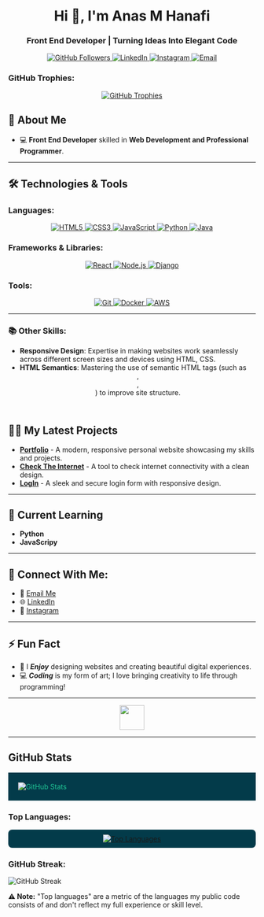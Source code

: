 <h1 align="center">Hi 👋, I'm Anas M Hanafi</h1>
<h3 align="center">Front End Developer | Turning Ideas Into Elegant Code</h3>

<p align="center">
  <a href="https://github.com/Anas-M-Hanafi" target="_blank">
    <img src="https://img.shields.io/github/followers/Anas-M-Hanafi?label=Follow&style=social" alt="GitHub Followers"/>
  </a>
  <a href="https://www.linkedin.com/in/Anas-M-Hanafi" target="_blank">
    <img src="https://img.shields.io/badge/LinkedIn-%230077B5.svg?style=for-the-badge&logo=linkedin&logoColor=white" alt="LinkedIn"/>
  </a>
  <a href="https://www.instagram.com/anas.m.hanafi" target="_blank">
    <img src="https://img.shields.io/badge/Instagram-%23E4405F.svg?style=for-the-badge&logo=instagram&logoColor=white" alt="Instagram"/>
  </a>
  <a href="mailto:anas.m.hanafi@example.com">
    <img src="https://img.shields.io/badge/Email-%23D14836.svg?style=for-the-badge&logo=gmail&logoColor=white" alt="Email"/>
  </a>
</p>


### GitHub Trophies:
<p align="center">
  <a href="https://github.com/ryo-ma/github-profile-trophy">
    <img src="https://github-profile-trophy.vercel.app/?username=Anas-M-Hanafi&theme=radical&row=1&column=5" alt="GitHub Trophies"/>
  </a>
</p>

## 🚀 About Me
- 💻 **Front End Developer** skilled in **Web Development and Professional Programmer**.
---

## 🛠️ Technologies & Tools
### Languages:
<p align="center">
  <a href="https://developer.mozilla.org/en-US/docs/Web/HTML" target="_blank">
    <img src="https://img.shields.io/badge/HTML5-%23E34F26.svg?style=for-the-badge&logo=html5&logoColor=white" alt="HTML5"/>
  </a>
  <a href="https://developer.mozilla.org/en-US/docs/Web/CSS" target="_blank">
    <img src="https://img.shields.io/badge/CSS3-%23157122.svg?style=for-the-badge&logo=css3&logoColor=white" alt="CSS3"/>
  </a>
  <a href="https://developer.mozilla.org/en-US/docs/Web/JavaScript" target="_blank">
    <img src="https://img.shields.io/badge/JavaScript-%23F7DF1E.svg?style=for-the-badge&logo=javascript&logoColor=black" alt="JavaScript"/>
  </a>
  <a href="https://www.python.org/" target="_blank">
    <img src="https://img.shields.io/badge/Python-3670A0?style=for-the-badge&logo=python&logoColor=ffdd54" alt="Python"/>
  </a>
  <a href="https://www.java.com/" target="_blank">
    <img src="https://img.shields.io/badge/Java-%23ED8B00.svg?style=for-the-badge&logo=java&logoColor=white" alt="Java"/>
  </a>
</p>

### Frameworks & Libraries:
<p align="center">
  <a href="https://reactjs.org/" target="_blank">
    <img src="https://img.shields.io/badge/React-%2361DAFB.svg?style=for-the-badge&logo=react&logoColor=black" alt="React"/>
  </a>
  <a href="https://nodejs.org/" target="_blank">
    <img src="https://img.shields.io/badge/Node.js-339933?style=for-the-badge&logo=node.js&logoColor=white" alt="Node.js"/>
  </a>
  <a href="https://www.djangoproject.com/" target="_blank">
    <img src="https://img.shields.io/badge/Django-%23092E20.svg?style=for-the-badge&logo=django&logoColor=white" alt="Django"/>
  </a>
</p>

### Tools:
<p align="center">
  <a href="https://git-scm.com/" target="_blank">
    <img src="https://img.shields.io/badge/Git-%23F05032.svg?style=for-the-badge&logo=git&logoColor=white" alt="Git"/>
  </a>
  <a href="https://www.docker.com/" target="_blank">
    <img src="https://img.shields.io/badge/Docker-%232496ED.svg?style=for-the-badge&logo=docker&logoColor=white" alt="Docker"/>
  </a>
  <a href="https://aws.amazon.com/" target="_blank">
    <img src="https://img.shields.io/badge/AWS-%23232F3E.svg?style=for-the-badge&logo=amazonaws&logoColor=white" alt="AWS"/>
  </a>
</p>

---

### 📚 Other Skills:
- **Responsive Design**: Expertise in making websites work seamlessly across different screen sizes and devices using HTML, CSS.
- **HTML Semantics**: Mastering the use of semantic HTML tags (such as <header>, <footer>, <article>) to improve site structure.
  
## 🧑‍💻 My Latest Projects


- **[Portfolio](https://anas-m-hanafi.github.io/Portfolio/)** - A modern, responsive personal website showcasing my skills and projects.
- **[Check The Internet](https://anas-m-hanafi.github.io/check-the-Internet/)** - A tool to check internet connectivity with a clean design.
- **[LogIn](https://anas-m-hanafi.github.io/Registration-page/)** - A sleek and secure login form with responsive design.

---

## 🌱 Current Learning

- **Python**
- **JavaScripy**
---

## 💬 Connect With Me:
- 📧 [Email Me](mailto:anas.m.hanafi@example.com)
- 🌐 [LinkedIn](https://www.linkedin.com/in/Anas-M-Hanafi)
- 📱 [Instagram](https://www.instagram.com/anas.m.hanafi)

---

## ⚡ Fun Fact
- 🎨 I ***Enjoy*** designing websites and creating beautiful digital experiences.
- 💻 ***Coding*** is my form of art; I love bringing creativity to life through programming!


---

<p align="center">
  <img src="https://media.giphy.com/media/l0HlE8Z5fEjX9BgaY/giphy.gif" width="50"/>
</p>

---

## GitHub Stats

<div style="background-color: #033b4a; color: #20c997; padding: 20px;">
  <img src="https://github-readme-stats.vercel.app/api?username=Anas-M-Hanafi&show_icons=true&theme=dark" alt="GitHub Stats" />
</div>

### Top Languages:
<p align="center" style="background-color: #033b4a; color: #20c997; padding: 10px; border-radius: 8px;">
  <a href="https://github.com/anuraghazra/github-readme-stats">
    <img src="https://github-readme-stats.vercel.app/api/top-langs/?username=Anas-M-Hanafi&layout=compact&theme=radical" alt="Top Languages"/>
  </a>
</p>



### GitHub Streak:
![GitHub Streak](https://github-readme-streak-stats.herokuapp.com/?user=Anas-M-Hanafi&theme=radical&hide_border=true)


**⚠️ Note:** "Top languages" are a metric of the languages my public code consists of and don't reflect my full experience or skill level.
